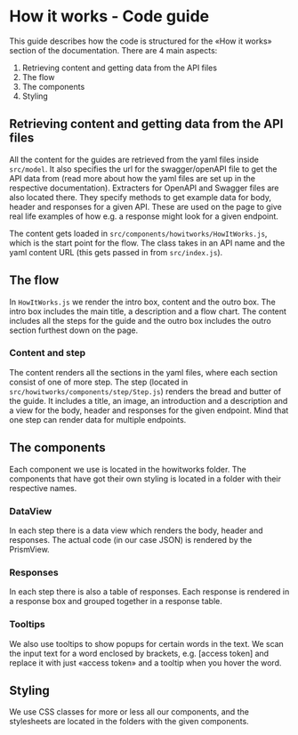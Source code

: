 # How it works - Code guide

This guide describes how the code is structured for the «How it works» section of the documentation. There are 4 main aspects:

1. Retrieving content and getting data from the API files 
2. The flow
3. The components
4. Styling

## Retrieving content and getting data from the API files 
All the content for the guides are retrieved from the yaml files inside `src/model`. It also specifies the url for the swagger/openAPI file to get the API data from (read more about how the yaml files are set up in the respective documentation). Extracters for OpenAPI and Swagger files are also located there.  They specify methods to get example data for body, header and responses for a given API. These are used on the page to give real life examples of how e.g. a response might look for a given endpoint.

The content gets loaded in `src/components/howitworks/HowItWorks.js`, which is the start point for the flow. The class takes in an API name and the yaml content URL (this gets passed in from `src/index.js`).  

## The flow

In `HowItWorks.js` we render the intro box, content and the outro box. The intro box includes the main title, a description and a flow chart. The content includes all the steps for the guide and the outro box includes the outro section furthest down on the page.

### Content and step

The content renders all the sections in the yaml files, where each section consist of one of more step. The step (located in `src/howitworks/components/step/Step.js`) renders the bread and butter of the guide. It includes a title, an image, an introduction and a description and a view for the body, header and responses for the given endpoint. Mind that one step can render data for multiple endpoints.

 
## The components

Each component we use is located in the howitworks folder. The components that have got their own styling is located in a folder with their respective names. 

### DataView

In each step there is a data view which renders the body, header and responses. The actual code (in our case JSON) is rendered by the PrismView.

### Responses

In each step there is also a table of responses. Each response is rendered in a response box and grouped together in a response table. 

### Tooltips

We also use tooltips to show popups for certain words in the text. We scan the input text for a word enclosed by brackets, e.g. [access token] and replace it with just «access token» and a tooltip when you hover the word. 


## Styling

We use CSS classes for more or less all our components, and the stylesheets are located in the folders with the given components. 